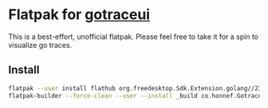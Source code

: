 # Flatpak for [gotraceui]

This is a best-effort, unofficial flatpak.
Please feel free to take it for a spin to visualize go traces.

## Install
```sh
flatpak --user install flathub org.freedesktop.Sdk.Extension.golang//23.08 org.freedesktop.Sdk//23.08
flatpak-builder --force-clean --user --install _build co.honnef.Gotraceui.json
```

[gotraceui]: https://github.com/dominikh/gotraceui
